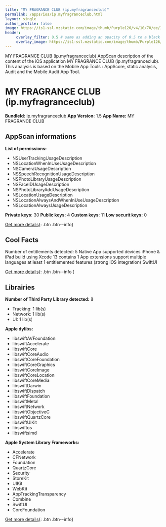 ```yaml
---
title: "MY FRAGRANCE CLUB (ip.myfragranceclub)"
permalink: /apps/ios/ip.myfragranceclub.html
layout: single
author_profile: false
image: https://is1-ssl.mzstatic.com/image/thumb/Purple126/v4/10/70/ee/1070ee0b-2471-469b-89f5-e63a264ac2cb/source/512x512bb.jpg
header: 
     overlay_filter: 0.5 # same as adding an opacity of 0.5 to a black background
     overlay_image: https://is1-ssl.mzstatic.com/image/thumb/Purple126/v4/10/70/ee/1070ee0b-2471-469b-89f5-e63a264ac2cb/source/512x512bb.jpg
---
```

MY FRAGRANCE CLUB (ip.myfragranceclub) AppScan description of the content of the iOS application MY FRAGRANCE CLUB (ip.myfragranceclub). This analysis is based on the Mobile App Tools : AppScore, static analysis, Audit and the Mobile Audit App Tool.

# MY FRAGRANCE CLUB (ip.myfragranceclub)

**BundleId:** ip.myfragranceclub
**App Version:** 1.5
**App Name:** MY FRAGRANCE CLUB


## AppScan informations 

**List of permissions:** 
- NSUserTrackingUsageDescription
- NSLocationWhenInUseUsageDescription
- NSCameraUsageDescription
- NSSpeechRecognitionUsageDescription
- NSPhotoLibraryUsageDescription
- NSFaceIDUsageDescription
- NSPhotoLibraryAddUsageDescription
- NSLocationUsageDescription
- NSLocationAlwaysAndWhenInUseUsageDescription
- NSLocationAlwaysUsageDescription
  
  
**Private keys:** 30
**Public keys:** 4
**Custom keys:** 11
**Low securit keys:** 0
  
[Get more details](/pricing.html){: .btn .btn--info}

## Cool Facts

Number of entitlements detected: 5
Native App
supported devices iPhone & iPad
build using Xcode 13
contains 1 App extensions
support multiple languages
at least 1 entitlemented features (strong iOS integration)
SwiftUI
  
[Get more details](/pricing.html){: .btn .btn--info }

## Librairies 
**Number of Third Party Library detected:** 8
- Tracking: 1 lib(s)
- Network: 1 lib(s)
- UI: 1 lib(s)


**Apple dylibs:**
- libswiftAVFoundation
- libswiftAccelerate
- libswiftCore
- libswiftCoreAudio
- libswiftCoreFoundation
- libswiftCoreGraphics
- libswiftCoreImage
- libswiftCoreLocation
- libswiftCoreMedia
- libswiftDarwin
- libswiftDispatch
- libswiftFoundation
- libswiftMetal
- libswiftNetwork
- libswiftObjectiveC
- libswiftQuartzCore
- libswiftUIKit
- libswiftos
- libswiftsimd


**Apple System Library Frameworks:**
- Accelerate
- CFNetwork
- Foundation
- QuartzCore
- Security
- StoreKit
- UIKit
- WebKit
- AppTrackingTransparency
- Combine
- SwiftUI
- CoreFoundation


  
[Get more details](/pricing.html){: .btn .btn--info}

